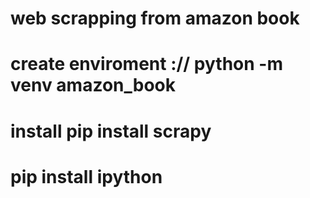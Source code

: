 # web scrapping from amazon book

# create enviroment :// python -m venv amazon_book

# install pip install scrapy

# pip install ipython

